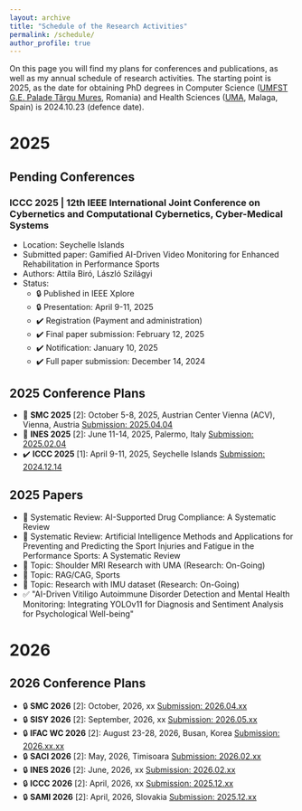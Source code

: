 ```yaml
---
layout: archive
title: "Schedule of the Research Activities"
permalink: /schedule/
author_profile: true
---
```

On this page you will find my plans for conferences and publications, as well as my annual schedule of research activities. 
The starting point is 2025, as the date for obtaining PhD degrees in Computer Science ([UMFST G.E. Palade Târgu Mures](https://umfst.ro), Romania) and Health Sciences ([UMA](https://www.uma.es), Malaga, Spain) is 2024.10.23 (defence date).

# 2025
## Pending Conferences
### **ICCC 2025** | 12th IEEE International Joint Conference on Cybernetics and Computational Cybernetics, Cyber-Medical Systems
  * Location: Seychelle Islands
  * Submitted paper: Gamified AI-Driven Video Monitoring for Enhanced Rehabilitation in Performance Sports
  * Authors: Attila Biró, László Szilágyi
  * Status:
    - :lock:  Published in IEEE Xplore
    - :lock:  Presentation: April 9-11, 2025
    - :heavy_check_mark: Registration (Payment and administration)
    - :heavy_check_mark: Final paper submission: February 12, 2025
    - :heavy_check_mark: Notification: January 10, 2025
    - :heavy_check_mark: Full paper submission: December 14, 2024

## 2025 Conference Plans
  * :date: **SMC 2025** [2]: October 5-8, 2025, Austrian Center Vienna (ACV), Vienna, Austria [Submission: 2025.04.04](https://www.ieeesmc2025.org/) 
  * :memo: **INES 2025** [2]: June 11-14, 2025, Palermo, Italy [Submission: 2025.02.04](http://www.ines-conf.org/ines-conf/2025index.html) 
  * :heavy_check_mark: **ICCC 2025** [1]: April 9-11, 2025, Seychelle Islands [Submission: 2024.12.14](https://conf.uni-obuda.hu/iccc2025/)

## 2025 Papers
  * :date:  Systematic Review: AI-Supported Drug Compliance: A Systematic Review
  * :date:  Systematic Review: Artificial Intelligence Methods and Applications for Preventing and Predicting the Sport Injuries and Fatigue in the Performance Sports: A Systematic Review
  * :memo:  Topic: Shoulder MRI Research with UMA (Research: On-Going)
  * :memo:  Topic: RAG/CAG, Sports
  * :memo:  Topic: Research with IMU dataset (Research: On-Going)
  * :white_check_mark: "AI-Driven Vitiligo Autoimmune Disorder Detection and Mental Health Monitoring: Integrating YOLOv11 for Diagnosis and Sentiment Analysis for Psychological Well-being"

# 2026
## 2026 Conference Plans
  * :lock:  **SMC 2026** [2]: October, 2026, xx [Submission: 2026.04.xx](https://www.ieeesmc2026.org/) 
  * :lock:  **SISY 2026** [2]: September, 2026, xx [Submission: 2026.05.xx](https://conf.uni-obuda.hu/sisy2026/)
  * :lock:  **IFAC WC 2026** [2]: August 23-28, 2026, Busan, Korea [Submission: 2026.xx.xx](https://www.ifac-control.org/conferences/ifac-world-congress-23rd-wc-2026tm)
  * :lock:  **SACI 2026** [2]: May, 2026, Timisoara [Submission: 2026.02.xx](https://conf.uni-obuda.hu/saci2026)
  * :lock:  **INES 2026** [2]: June, 2026, xx [Submission: 2026.02.xx](http://www.ines-conf.org/ines-conf/2026index.html) 
  * :lock:  **ICCC 2026** [2]: April, 2026, xx [Submission: 2025.12.xx](https://conf.uni-obuda.hu/iccc2026)
  * :lock:  **SAMI 2026** [2]: April, 2026, Slovakia [Submission: 2025.12.xx](https://conf.uni-obuda.hu/sami2026)

